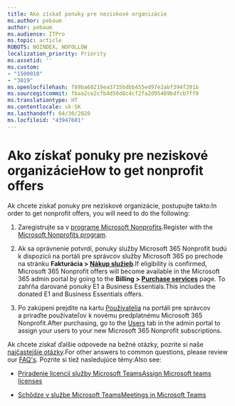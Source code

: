 ```yaml
---
title: Ako získať ponuky pre neziskové organizácie
ms.author: pebaum
author: pebaum
ms.audience: ITPro
ms.topic: article
ROBOTS: NOINDEX, NOFOLLOW
localization_priority: Priority
ms.assetid: ''
ms.custom:
- "1500010"
- "3819"
ms.openlocfilehash: f89ba68219ea3735bdbb455ed97e2abf394f201b
ms.sourcegitcommit: fbaa2ce2cfb4d56d8c4cf2fa2d95489bdfcb7ff0
ms.translationtype: HT
ms.contentlocale: sk-SK
ms.lasthandoff: 04/30/2020
ms.locfileid: "43947601"
---
```

# <a name="how-to-get-nonprofit-offers"></a><span data-ttu-id="233f6-102">Ako získať ponuky pre neziskové organizácie</span><span class="sxs-lookup"><span data-stu-id="233f6-102">How to get nonprofit offers</span></span>

<span data-ttu-id="233f6-103">Ak chcete získať ponuky pre neziskové organizácie, postupujte takto:</span><span class="sxs-lookup"><span data-stu-id="233f6-103">In order to get nonprofit offers, you will need to do the following:</span></span>

1. <span data-ttu-id="233f6-104">Zaregistrujte sa v [programe Microsoft Nonprofits](https://go.microsoft.com/fwlink/p/?linkid=2008962).</span><span class="sxs-lookup"><span data-stu-id="233f6-104">Register with the [Microsoft Nonprofits program](https://go.microsoft.com/fwlink/p/?linkid=2008962).</span></span>

2. <span data-ttu-id="233f6-105">Ak sa oprávnenie potvrdí, ponuky služby Microsoft 365 Nonprofit budú k dispozícii na portáli pre správcov služby Microsoft 365 po prechode na stránku **Fakturácia > [Nákup služieb](https://go.microsoft.com/fwlink/p/?linkid=868433)**.</span><span class="sxs-lookup"><span data-stu-id="233f6-105">If eligibility is confirmed, Microsoft 365 Nonprofit offers will become available in the Microsoft 365 admin portal by going to the **Billing > [Purchase services](https://go.microsoft.com/fwlink/p/?linkid=868433)** page.</span></span> <span data-ttu-id="233f6-106">To zahŕňa darované ponuky E1 a Business Essentials.</span><span class="sxs-lookup"><span data-stu-id="233f6-106">This includes the donated E1 and Business Essentials offers.</span></span>

3. <span data-ttu-id="233f6-107">Po zakúpení prejdite na kartu [Používatelia](https://admin.microsoft.com/Adminportal/Home#/users) na portáli pre správcov a priraďte používateľov k novému predplatnému Microsoft 365 Nonprofit.</span><span class="sxs-lookup"><span data-stu-id="233f6-107">After purchasing, go to the [Users](https://admin.microsoft.com/Adminportal/Home#/users) tab in the admin portal to assign your users to your new Microsoft 365 Nonprofit subscriptions.</span></span>

<span data-ttu-id="233f6-108">Ak chcete získať ďalšie odpovede na bežné otázky, pozrite si naše [najčastejšie otázky](https://www.microsoft.com/microsoft-365/nonprofit/office-365-nonprofit#coreui-heading-67lnrlz).</span><span class="sxs-lookup"><span data-stu-id="233f6-108">For other answers to common questions, please review our [FAQ's](https://www.microsoft.com/microsoft-365/nonprofit/office-365-nonprofit#coreui-heading-67lnrlz).</span></span> <span data-ttu-id="233f6-109">Pozrite si tiež nasledujúce témy:</span><span class="sxs-lookup"><span data-stu-id="233f6-109">Also see:</span></span>

- [<span data-ttu-id="233f6-110">Priradenie licencií služby Microsoft Teams</span><span class="sxs-lookup"><span data-stu-id="233f6-110">Assign Microsoft teams licenses</span></span>](https://docs.microsoft.com/MicrosoftTeams/assign-teams-licenses)

- [<span data-ttu-id="233f6-111">Schôdze v službe Microsoft Teams</span><span class="sxs-lookup"><span data-stu-id="233f6-111">Meetings in Microsoft Teams</span></span>](https://docs.microsoft.com/MicrosoftTeams/tutorial-meetings-in-teams)
